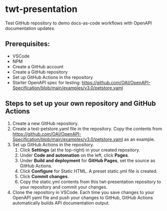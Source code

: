 # twt-presentation
Test GitHub repository to demo docs-as-code workflows with OpenAPI documentation updates.

## Prerequisites:
- VSCode
- NPM
- Create a GitHub account
- Create a GitHub repository
- Set up GitHub Actions in the repository
- Starter OpenAPI spec for testing: https://github.com/OAI/OpenAPI-Specification/blob/main/examples/v3.0/petstore.yaml

## Steps to set up your own repository and GitHub Actions
1. Create a new GitHub repository.
2. Create a test-petstore.yaml file in the repository. Copy the contents from https://github.com/OAI/OpenAPI-Specification/blob/main/examples/v3.0/petstore.yaml as an example.
3. Set up GitHub Actions in the repository.
    1. Click **Settings** (at the top-right) in your created repository.
    2. Under **Code and automation** on the left, click **Pages**.
    3. Under **Build and deployment** for **GitHub Pages**, set the source as GitHub Actions.
    4. Click **Configure** for Static HTML. A preset static.yml file is created.
    5. Click **Commit changes**.
    6. Copy the static.yml contents from this twt-presentation repository to your repository and commit your changes.
4. Clone the repository in VSCode. Each time you save changes to your OpenAPI yaml file and push your changes to GitHub, GitHub Actions automatically builds API documentation output.
